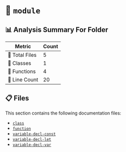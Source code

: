 # 📁 `module`

## 📊 Analysis Summary For Folder

| Metric | Count |
|--------|-------|
| 📁 Total Files | 5 |
| 🧱 Classes | 1 |
| 🔧 Functions | 4 |
| 🔢 Line Count | 20 |


## 📋 Files

This section contains the following documentation files:

- [`class`](./class.md)
- [`function`](./function.md)
- [`variable-decl-const`](./variable-decl-const.md)
- [`variable-decl-let`](./variable-decl-let.md)
- [`variable-decl-var`](./variable-decl-var.md)